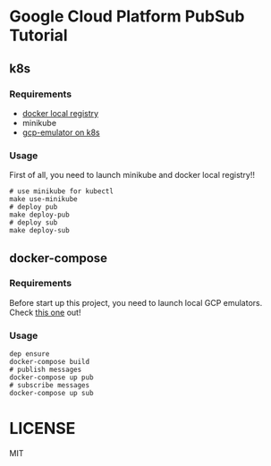 # Google Cloud Platform PubSub Tutorial

## k8s
### Requirements
* [docker local registry](https://github.com/morimolymoly/repository-compose)
* minikube
* [gcp-emulator on k8s](https://github.com/morimolymoly/gcp-emulators)
### Usage
First of all, you need to launch minikube and docker local registry!!
```
# use minikube for kubectl
make use-minikube
# deploy pub
make deploy-pub
# deploy sub
make deploy-sub
```

## docker-compose
### Requirements
Before start up this project, you need to launch local GCP emulators.  
Check [this one](https://github.com/morimolymoly/gcp-emulators) out!
### Usage
```
dep ensure
docker-compose build
# publish messages
docker-compose up pub
# subscribe messages
docker-compose up sub
```

# LICENSE
MIT
